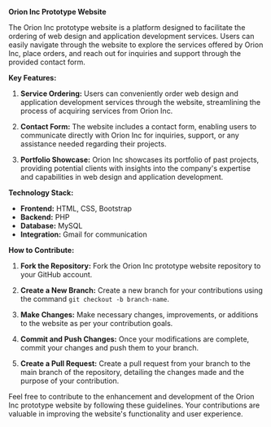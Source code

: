 **Orion Inc Prototype Website**

The Orion Inc prototype website is a platform designed to facilitate the ordering of web design and application development services. Users can easily navigate through the website to explore the services offered by Orion Inc, place orders, and reach out for inquiries and support through the provided contact form.

**Key Features:**
1. **Service Ordering:** Users can conveniently order web design and application development services through the website, streamlining the process of acquiring services from Orion Inc.
  
2. **Contact Form:** The website includes a contact form, enabling users to communicate directly with Orion Inc for inquiries, support, or any assistance needed regarding their projects.
  
3. **Portfolio Showcase:** Orion Inc showcases its portfolio of past projects, providing potential clients with insights into the company's expertise and capabilities in web design and application development.

**Technology Stack:**
- **Frontend:** HTML, CSS, Bootstrap
- **Backend:** PHP
- **Database:** MySQL
- **Integration:** Gmail for communication

**How to Contribute:**
1. **Fork the Repository:** Fork the Orion Inc prototype website repository to your GitHub account.
   
2. **Create a New Branch:** Create a new branch for your contributions using the command ```git checkout -b branch-name```.
   
3. **Make Changes:** Make necessary changes, improvements, or additions to the website as per your contribution goals.
   
4. **Commit and Push Changes:** Once your modifications are complete, commit your changes and push them to your branch.
   
5. **Create a Pull Request:** Create a pull request from your branch to the main branch of the repository, detailing the changes made and the purpose of your contribution.

Feel free to contribute to the enhancement and development of the Orion Inc prototype website by following these guidelines. Your contributions are valuable in improving the website's functionality and user experience.
